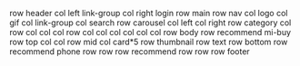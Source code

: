 row header
    col left link-group
    col right login
row main
    row nav
        col logo
        col gif
        col link-group
        col search
    row carousel
        col left
        col right
    row category
        col
            row
                col
                col
                col
            row
                col
                col
                col
        col
        col
        col
row body
    row recommend mi-buy
        row top 
            col
            col
        row mid
            col card*5
                row thumbnail
                row text
        row bottom
    row recommend phone
        row
        row
    row recommend 
    row
    row
row footer